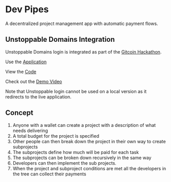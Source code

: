 # Dev Pipes

A decentralized project management app with automatic payment flows.

## Unstoppable Domains Integration

Unstoppable Domains login is integrated as part of the [Gitcoin Hackathon](https://gitcoin.co/issue/unstoppabledomains/gitcoin-bounties/4/100027487).

Use the [Application](https://dev-pipes.vercel.app/)

View the [Code](https://github.com/ben-razor/dev-pipes/blob/main/web_react/src/App.js)  

Check out the [Demo Video](https://youtu.be/u6xLRlKB7nc) 

Note that Unstoppable login cannot be used on a local version as it redirects to the live application.

## Concept

1. Anyone with a wallet can create a project with a description of what needs delivering
2. A total budget for the project is specified
3. Other people can then break down the project in their own way to create subprojects
4. The subprojects define how much will be paid for each task
5. The subprojects can be broken down recursively in the same way
6. Developers can then implement the sub projects.
7. When the project and subproject conditions are met all the developers in the tree can collect their payments
